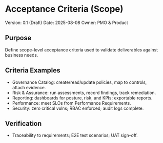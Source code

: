 # Acceptance Criteria (Scope)

Version: 0.1 (Draft)
Date: 2025-08-08
Owner: PMO & Product

## Purpose
Define scope-level acceptance criteria used to validate deliverables against business needs.

## Criteria Examples
- Governance Catalog: create/read/update policies, map to controls, attach evidence.
- Risk & Assurance: run assessments, record findings, track remediation.
- Reporting: dashboards for posture, risk, and KPIs; exportable reports.
- Performance: meet SLOs from Performance Requirements.
- Security: zero critical vulns; RBAC enforced; audit logs complete.

## Verification
- Traceability to requirements; E2E test scenarios; UAT sign-off.
